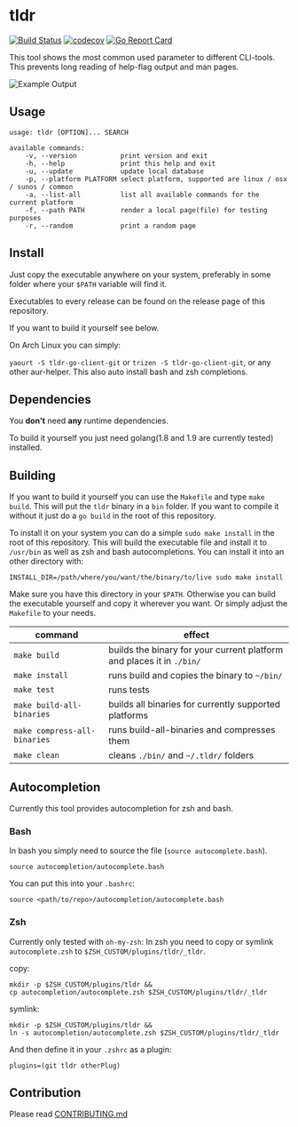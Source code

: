 # tldr
[![Build Status](https://travis-ci.org/mstruebing/tldr.svg?branch=master)](https://travis-ci.org/mstruebing/tldr)
[![codecov](https://codecov.io/gh/mstruebing/tldr/branch/master/graph/badge.svg)](https://codecov.io/gh/editorconfig-checker/editorconfig-checker.go)
[![Go Report Card](https://goreportcard.com/badge/github.com/mstruebing/tldr-go-client)](https://goreportcard.com/report/github.com/mstruebing/tldr-go-client)

This tool shows the most common used parameter to different CLI-tools.
This prevents long reading of help-flag output and man pages.

![Example Output](https://raw.githubusercontent.com/mstruebing/tldr/master/docs/example.png "Example Output")


## Usage

```
usage: tldr [OPTION]... SEARCH

available commands:
    -v, --version           print version and exit
    -h, --help              print this help and exit
    -u, --update            update local database
    -p, --platform PLATFORM select platform, supported are linux / osx / sunos / common
    -a, --list-all          list all available commands for the current platform
    -f, --path PATH			render a local page(file) for testing purposes
    -r, --random			print a random page
```

## Install

Just copy the executable anywhere on your system, preferably in some folder where 
your `$PATH` variable will find it.

Executables to every release can be found on the release page of this repository.

If you want to build it yourself see below.

On Arch Linux you can simply:

`yaourt -S tldr-go-client-git` or `trizen -S tldr-go-client-git`, or any other aur-helper.
This also auto install bash and zsh completions.

## Dependencies

You __don't__ need __any__ runtime dependencies.

To build it yourself you just need golang(1.8 and 1.9 are currently tested) installed.

## Building

If you want to build it yourself you can use the `Makefile` and type `make build`.
This will put the `tldr` binary in a `bin` folder.
If you want to compile it without it just do a `go build` in the root of this repository.

To install it on your system you can do a simple `sudo make install` in the root of this repository.
This will build the executable file and install it to `/usr/bin` as well as zsh and bash autocompletions.
You can install it into an other directory with:

```
INSTALL_DIR=/path/where/you/want/the/binary/to/live sudo make install
```

Make sure you have this directory in your `$PATH`.
Otherwise you can build the executable yourself and copy it wherever you want. Or simply adjust the `Makefile` to your needs.


|command | effect|
|---|---|
|`make build` |builds the binary for your current platform and places it in `./bin/`|
|`make install` | runs build and copies the binary to `~/bin/`|
|`make test` | runs tests|
|`make build-all-binaries` | builds all binaries for currently supported platforms|
|`make compress-all-binaries` | runs build-all-binaries and compresses them|
|`make clean` | cleans `./bin/` and `~/.tldr/` folders|

## Autocompletion

Currently this tool provides autocompletion for zsh and bash.

### Bash
In bash you simply need to source the file (`source autocomplete.bash`).

```
source autocompletion/autocomplete.bash
```

You can put this into your `.bashrc`:

```
source <path/to/repo>/autocompletion/autocomplete.bash
```

### Zsh

Currently only tested with `oh-my-zsh`:
In zsh you need to copy or symlink `autocomplete.zsh` to `$ZSH_CUSTOM/plugins/tldr/_tldr`.

copy:
```
mkdir -p $ZSH_CUSTOM/plugins/tldr && 
cp autocompletion/autocomplete.zsh $ZSH_CUSTOM/plugins/tldr/_tldr
```

symlink:
```
mkdir -p $ZSH_CUSTOM/plugins/tldr && 
ln -s autocompletion/autocomplete.zsh $ZSH_CUSTOM/plugins/tldr/_tldr
```

And then define it in your `.zshrc` as a plugin:

```
plugins=(git tldr otherPlug)
```

## Contribution

Please read [CONTRIBUTING.md](https://github.com/mstruebing/tldr/tree/master/docs/CONTRIBUTING.md)

